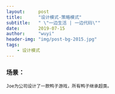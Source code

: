 ```yaml
---
layout:     post
title:      "设计模式-策略模式"
subtitle:   " \"一边生活 | 一边代码\""
date:       2019-07-15
author:     "wuyi"
header-img: "img/post-bg-2015.jpg"
tags:
    - 设计模式
---
```


### 场景：
    Joe为公司设计了一款鸭子游戏，所有鸭子继承超类。

